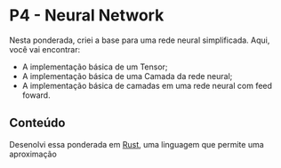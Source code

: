 # P4 - Neural Network

Nesta ponderada, criei a base para uma rede neural simplificada. Aqui, você vai encontrar:

- A implementação básica de um Tensor;
- A implementação básica de uma Camada da rede neural;
- A implementação básica de camadas em uma rede neural com feed foward.

## Conteúdo

Desenolvi essa ponderada em [Rust](), uma linguagem que permite uma aproximação 